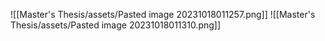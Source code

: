 ![[Master's Thesis/assets/Pasted image 20231018011257.png]]
![[Master's Thesis/assets/Pasted image 20231018011310.png]]